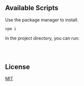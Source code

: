 ## Available Scripts

Use the package manager to install.
```bash
npm i 
```



In the project directory, you can run:

```bash
	
   
```




## License
[MIT](https://choosealicense.com/licenses/mit/)
